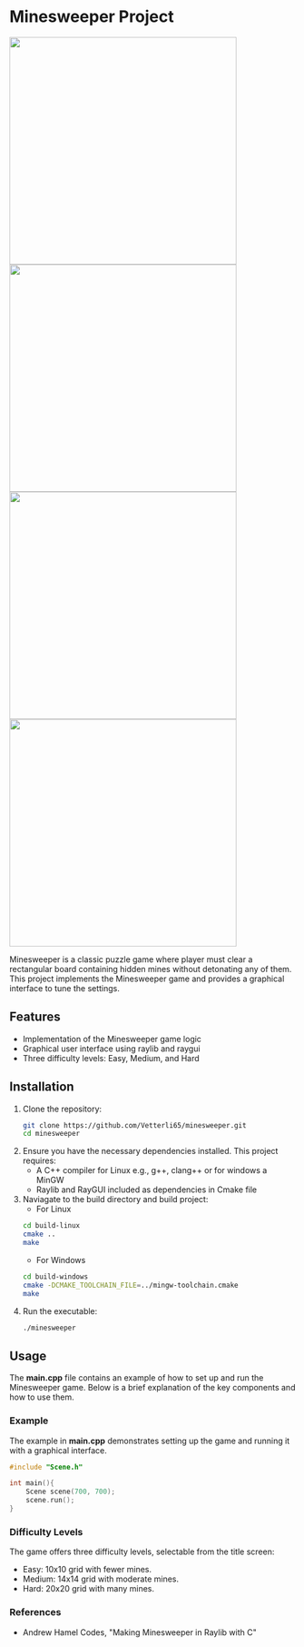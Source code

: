 # Minesweeper Project

<img src="https://github.com/user-attachments/assets/fa5898f0-b625-4e48-83e9-4c5406ac0fe9" width="400" />
<img src="https://github.com/user-attachments/assets/09596a4c-5273-4214-94a0-c8459121b927" width="400" />
<img src="https://github.com/user-attachments/assets/4c791575-9ec2-4e54-8e77-b8143b6e64b0" width="400" />
<img src="https://github.com/user-attachments/assets/0c9812d0-8401-461d-987a-d653748f61a1" width="400" />


Minesweeper is a classic puzzle game where player must clear a rectangular board containing hidden mines without detonating any of them. 
This project implements the Minesweeper game and provides a graphical interface to tune the settings.

## Features

- Implementation of the Minesweeper game logic
- Graphical user interface using raylib and raygui
- Three difficulty levels: Easy, Medium, and Hard

## Installation

1. Clone the repository:
   ```bash
   git clone https://github.com/Vetterli65/minesweeper.git
   cd minesweeper
   ```
2. Ensure you have the necessary dependencies installed. This project requires:
    * A C++ compiler for Linux e.g., g++, clang++ or for windows a MinGW
    * Raylib and RayGUI included as dependencies in Cmake file
3. Naviagate to the build directory and build project:
    * For Linux
    ```bash
    cd build-linux
    cmake ..
    make
    ```
    * For Windows
    ```bash
    cd build-windows
    cmake -DCMAKE_TOOLCHAIN_FILE=../mingw-toolchain.cmake
    make
4. Run the executable:
    ```bash
    ./minesweeper
    ```

## Usage

The **main.cpp** file contains an example of how to set up and run the Minesweeper game. Below is a brief explanation of the key components and how to use them.

### Example

The example in **main.cpp** demonstrates setting up the game and running it with a graphical interface.

```cpp
#include "Scene.h"

int main(){
    Scene scene(700, 700);
    scene.run();
}
```

### Difficulty Levels

The game offers three difficulty levels, selectable from the title screen:
* Easy: 10x10 grid with fewer mines.
* Medium: 14x14 grid with moderate mines.
* Hard: 20x20 grid with many mines.

### References

* Andrew Hamel Codes, "Making Minesweeper in Raylib with C" 
